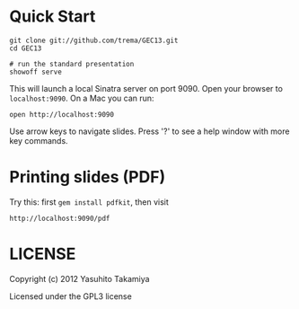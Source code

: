 # Quick Start

	git clone git://github.com/trema/GEC13.git
	cd GEC13

	# run the standard presentation
	showoff serve

This will launch a local Sinatra server on port 9090. Open your browser to `localhost:9090`. On a Mac you can run:

    open http://localhost:9090

Use arrow keys to navigate slides. Press '?' to see a help window with more key commands.


# Printing slides (PDF)

Try this: first `gem install pdfkit`, then visit

    http://localhost:9090/pdf


# LICENSE
Copyright (c) 2012 Yasuhito Takamiya

Licensed under the GPL3 license
